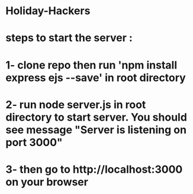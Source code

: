 # Holiday-Hackers
# steps to start the server :
# 1- clone repo then run 'npm install express ejs --save' in root directory
# 2- run node server.js in root directory to start server. You should see message "Server is listening on port 3000"
# 3- then go to http://localhost:3000 on your browser

